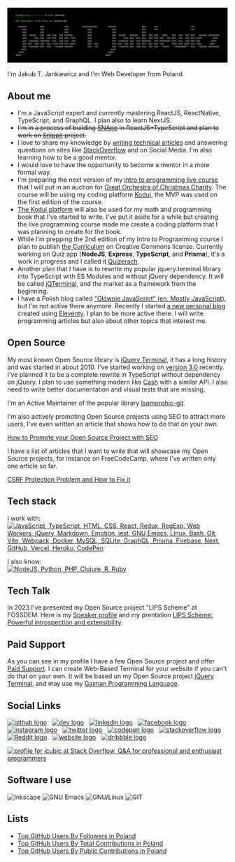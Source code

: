 ![Jakub T. Jankiewicz ASCII banner](https://github.com/jcubic/jcubic/blob/master/assets/banner.svg?raw=true)

I'm Jakub T. Jankiewicz and I'm Web Developer from Poland.

## About me
* I'm a JavaScript expert and currently mastering ReactJS, ReactNative, TypeScript, and GraphQL. I plan also to learn NextJS.
* <s>I'm in a process of building [SNApp](https://github.com/jcubic/snapp) in ReactJS+TypeScript and plan to work on [Snippit](https://snippit.dev/) project.</s>
* I love to share my knowledge by [writing technical articles](https://jakub.jankiewicz.org/writing.php) and answering questions on sites like [StackOverflow](https://stackoverflow.com/users/387194/jcubic) and on Social Media. I'm also learning how to be a good mentor.
* I would love to have the opportunity to become a mentor in a more formal way.
* I'm preparing the next version of my [intro to programming live course](https://koduj.org) that I will put in an auction for [Great Orchestra of Christmas Charity](https://en.wikipedia.org/wiki/Great_Orchestra_of_Christmas_Charity). The course will be using my coding platform [Koduj](https://github.com/jcubic/koduj), the MVP was used on the first edition of the course.
* [The Koduj platform](https://github.com/jcubic/koduj) will also be used for my math and programming book that I've started to write. I've put it aside for a while but creating the live programming course made me create a coding platform that I was planning to create for the book.
* While I'm prepping the 2nd edition of my Intro to Programming course I plan to publish [the Curriculum](https://github.com/jcubic/koduj-curriculum) on Creative Commons license. Currently working on Quiz app (**NodeJS**, **Express**, **TypeScript**, and **Prisma**), it's a work in progress and I called it [Quizerach](https://github.com/jcubic/quizerach).
* Another plan that I have is to rewrite my popular jquery.terminal library into TypeScript with ES Modules and without jQuery dependency. It will be called [jQTerminal](https://github.com/jcubic/jQTerminal), and the market as a framework from the beginning.
* I have a Polish blog called ["Głównie JavaScript" (en. Mostly JavaScript)](https://jcubic.pl/), but I'm not active there anymore. Recently I started [a new personal blog](https://jcu.bi/blog) created using [Eleventy](https://www.11ty.dev/). I plan to be more active there. I will write programming articles but also about other topics that interest me.

## Open Source
My most known Open Source library is [jQuery Terminal](https://terminal.jcubic.pl/), it has a long history and was started in about 2010. I've started working on [version 3.0](https://github.com/jQTerminal/jQTerminal) recently. I've planned it to be a complete rewrite in TypeScript without dependency on jQuery. I plan to use something modern like [Cash](https://github.com/fabiospampinato/cash) with a similar API. I also need to write better documentation and visual tests that are missing.

I'm an Active Maintainer of the popular library [Isomorphic-git](https://isomorphic-git.org/).

I'm also actively promoting Open Source projects using SEO to attract more users, I've even written an article that shows how to do that on your own.

[How to Promote your Open Source Project with SEO](https://itnext.io/seo-for-open-source-projects-1a6b17ffeb8b)

I have a list of articles that I want to write that will showcase my Open Source projects, for instance on FreeCodeCamp, where I've written only one article so far.

[CSRF Protection Problem and How to Fix it](https://www.freecodecamp.org/news/csrf-protection-problem-and-how-to-fix-it/)

## Tech stack
I work with:<br/>
[![JavaScript, TypeScript, HTML, CSS, React, Redux, RegExp, Web Workers, jQuery, Markdown, Emotion, jest, GNU Emacs, Linux, Bash, Git, Vite, Webpack, Docker, MySQL, SQLite, GraphQL, Prisma, Firebase, Next, GitHub, Vercel, Heroku, CodePen](https://skillicons.dev/icons?i=js,typescript,html,css,svg,react,redux,regex,workers,jquery,md,emotion,jest,emacs,linux,bash,git,vite,webpack,docker,mysql,sqlite,graphql,prisma,firebase,next,github,vercel,heroku,codepen&perline=6)](https://skillicons.dev)

I also know:<br/>
[![NodeJS, Python, PHP, Clojure, R, Ruby](https://skillicons.dev/icons?i=nodejs,python,php,clojure,r,ruby,sass)](https://skillicons.dev)

## Tech Talk
In 2023 I've presented my Open Source project "LIPS Scheme" at FOSSDEM. Here is my [Speaker profile](https://fosdem.org/2023/schedule/speaker/jakub_t_jankiewicz/) and my prentation [LIPS Scheme: Powerful introspection and extensibility](https://fosdem.org/2023/schedule/event/lipsscheme/).

## Paid Support
As you can see in my profile I have a few Open Source project and offer [Paid Support](https://support.jcubic.pl/). I can create Web-Based Terminal for your website if you can't do that on your own. It will be based on my Open Source project [jQuery Terminal](https://terminal.jcubic.pl/), and may use my [Gaiman Programming Language](https://github.com/jcubic/gaiman).

## Social Links

[<picture><source media='(prefers-color-scheme: dark)' srcset='https://api.iconify.design/simple-icons/github.svg?color=white&height=40'><source media='(prefers-color-scheme: light)' srcset='https://api.iconify.design/simple-icons/github.svg?color=black&height=40'><img alt='github logo' src='https://api.iconify.design/simple-icons/github.svg?color=black&height=40' height='40'></picture>](https://github.com/jcubic)&nbsp; &nbsp;[<picture><source media='(prefers-color-scheme: dark)' srcset='https://api.iconify.design/simple-icons/dev-dot-to.svg?color=white&height=40'><source media='(prefers-color-scheme: light)' srcset='https://api.iconify.design/simple-icons/dev-dot-to.svg?color=black&height=40'><img alt='dev logo' src='https://api.iconify.design/simple-icons/dev-dot-to.svg?color=black&height=40' height='40'></picture>](https://dev.to/jcubic)&nbsp; &nbsp;[<picture><source media='(prefers-color-scheme: dark)' srcset='https://api.iconify.design/simple-icons/linkedin.svg?color=white&height=40'><source media='(prefers-color-scheme: light)' srcset='https://api.iconify.design/simple-icons/linkedin.svg?color=black&height=40'><img alt='linkedin logo' src='https://api.iconify.design/simple-icons/linkedin.svg?color=black&height=40' height='40'></picture>](https://www.linkedin.com/in/jakubjankiewicz/)&nbsp; &nbsp;[<picture><source media='(prefers-color-scheme: dark)' srcset='https://api.iconify.design/simple-icons/facebook.svg?color=white&height=40'><source media='(prefers-color-scheme: light)' srcset='https://api.iconify.design/simple-icons/facebook.svg?color=black&height=40'><img alt='facebook logo' src='https://api.iconify.design/simple-icons/facebook.svg?color=black&height=40' height='40'></picture>](https://www.facebook.com/jcubic)&nbsp; &nbsp;[<picture><source media='(prefers-color-scheme: dark)' srcset='https://api.iconify.design/simple-icons/instagram.svg?color=white&height=40'><source media='(prefers-color-scheme: light)' srcset='https://api.iconify.design/simple-icons/instagram.svg?color=black&height=40'><img alt='instagram logo' src='https://api.iconify.design/simple-icons/instagram.svg?color=black&height=40' height='40'></picture>](https://www.instagram.com/jcubic/)&nbsp; &nbsp;[<picture><source media='(prefers-color-scheme: dark)' srcset='https://api.iconify.design/simple-icons/twitter.svg?color=white&height=40'><source media='(prefers-color-scheme: light)' srcset='https://api.iconify.design/simple-icons/twitter.svg?color=black&height=40'><img alt='twitter logo' src='https://api.iconify.design/simple-icons/twitter.svg?color=black&height=40' height='40'></picture>](https://twitter.com/jcubic)&nbsp; &nbsp;[<picture><source media='(prefers-color-scheme: dark)' srcset='https://api.iconify.design/simple-icons/codepen.svg?color=white&height=40'><source media='(prefers-color-scheme: light)' srcset='https://api.iconify.design/simple-icons/codepen.svg?color=black&height=40'><img alt='codepen logo' src='https://api.iconify.design/simple-icons/codepen.svg?color=black&height=40' height='40'></picture>](https://codepen.io/jcubic)&nbsp; &nbsp;[<picture><source media='(prefers-color-scheme: dark)' srcset='https://api.iconify.design/simple-icons/stackoverflow.svg?color=white&height=40'><source media='(prefers-color-scheme: light)' srcset='https://api.iconify.design/simple-icons/stackoverflow.svg?color=black&height=40'><img alt='stackoverflow logo' src='https://api.iconify.design/simple-icons/stackoverflow.svg?color=black&height=40' height='40'></picture>](https://stackoverflow.com/users/387194/jcubic)&nbsp; &nbsp;[<picture><source media='(prefers-color-scheme: dark)' srcset='https://api.iconify.design/simple-icons/reddit.svg?color=white&height=40'><source media='(prefers-color-scheme: light)' srcset='https://api.iconify.design/simple-icons/reddit.svg?color=black&height=40'><img alt='Reddit logo' src='https://api.iconify.design/simple-icons/reddit.svg?color=black&height=40' height='40'></picture>](https://www.reddit.com/user/jcubic)&nbsp; &nbsp;[<picture><source media='(prefers-color-scheme: dark)' srcset='https://api.iconify.design/simple-icons/icloud.svg?color=white&height=40'><source media='(prefers-color-scheme: light)' srcset='https://api.iconify.design/simple-icons/icloud.svg?color=black&height=40'><img alt='website logo' src='https://api.iconify.design/simple-icons/icloud.svg?color=black&height=40' height='40'></picture>](https://jakub.jankiewicz.org/)&nbsp; &nbsp;[<picture><source media='(prefers-color-scheme: dark)' srcset='https://api.iconify.design/simple-icons/dribbble.svg?color=white&height=40'><source media='(prefers-color-scheme: light)' srcset='https://api.iconify.design/simple-icons/dribbble.svg?color=black&height=40'><img alt='dribbble logo' src='https://api.iconify.design/simple-icons/dribbble.svg?color=black&height=40' height='40'></picture>](https://dribbble.com/jcubic/)

<a href="http://stackoverflow.com/users/387194/jcubic" title="profile for jcubic at Stack Overflow, Q&amp;A for professional and enthusiast programmers">
<img src="https://stackoverflow.com/users/flair/387194.png" width="208" height="58" alt="profile for jcubic at Stack Overflow, Q&amp;A for professional and enthusiast programmers">
</a>

## Software I use

![Inkscape](https://img.shields.io/badge/Inkscape-0078d7.svg?style=for-the-badge&logo=inkscape&logoColor=white)
![GNU Emacs](https://img.shields.io/badge/GNU%20Emacs-A23C9A.svg?style=for-the-badge&logo=gnu-emacs&logoColor=white)
![GNU/Linux](https://img.shields.io/badge/GNU%2fLinux-404040.svg?style=for-the-badge&logo=linux&logoColor=white)
![GIT](https://img.shields.io/badge/GIT-C45E00.svg?style=for-the-badge&logo=git&logoColor=white)

## Lists
* [Top GitHub Users By Followers in Poland](https://github.com/gayanvoice/top-github-users/blob/main/markdown/followers/poland.md)
* [Top GitHub Users By Total Contributions in Poland](https://github.com/gayanvoice/top-github-users/blob/main/markdown/total_contributions/poland.md)
* [Top GitHub Users By Public Contributions in Poland](https://github.com/gayanvoice/top-github-users/blob/main/markdown/public_contributions/poland.md)

